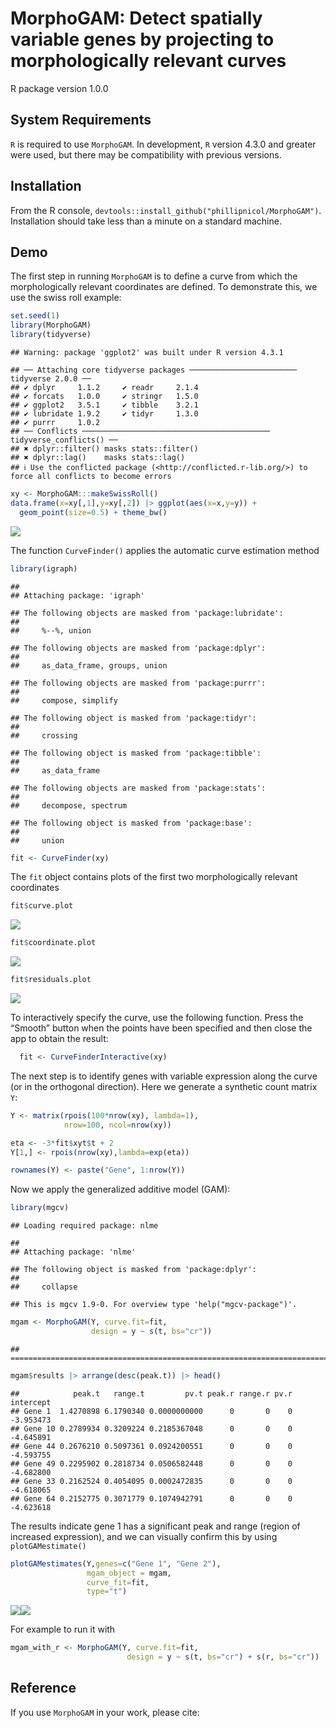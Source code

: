 MorphoGAM: Detect spatially variable genes by projecting to
morphologically relevant curves
================
R package version 1.0.0

## System Requirements

`R` is required to use `MorphoGAM`. In development, `R` version 4.3.0
and greater were used, but there may be compatibility with previous
versions.

## Installation

From the R console,
`devtools::install_github("phillipnicol/MorphoGAM")`. Installation
should take less than a minute on a standard machine.

## Demo

The first step in running `MorphoGAM` is to define a curve from which
the morphologically relevant coordinates are defined. To demonstrate
this, we use the swiss roll example:

``` r
set.seed(1)
library(MorphoGAM)
library(tidyverse)
```

    ## Warning: package 'ggplot2' was built under R version 4.3.1

    ## ── Attaching core tidyverse packages ──────────────────────── tidyverse 2.0.0 ──
    ## ✔ dplyr     1.1.2     ✔ readr     2.1.4
    ## ✔ forcats   1.0.0     ✔ stringr   1.5.0
    ## ✔ ggplot2   3.5.1     ✔ tibble    3.2.1
    ## ✔ lubridate 1.9.2     ✔ tidyr     1.3.0
    ## ✔ purrr     1.0.2     
    ## ── Conflicts ────────────────────────────────────────── tidyverse_conflicts() ──
    ## ✖ dplyr::filter() masks stats::filter()
    ## ✖ dplyr::lag()    masks stats::lag()
    ## ℹ Use the conflicted package (<http://conflicted.r-lib.org/>) to force all conflicts to become errors

``` r
xy <- MorphoGAM:::makeSwissRoll()
data.frame(x=xy[,1],y=xy[,2]) |> ggplot(aes(x=x,y=y)) + 
  geom_point(size=0.5) + theme_bw()
```

![](README_files/figure-gfm/unnamed-chunk-1-1.png)<!-- -->

The function `CurveFinder()` applies the automatic curve estimation
method

``` r
library(igraph)
```

    ## 
    ## Attaching package: 'igraph'

    ## The following objects are masked from 'package:lubridate':
    ## 
    ##     %--%, union

    ## The following objects are masked from 'package:dplyr':
    ## 
    ##     as_data_frame, groups, union

    ## The following objects are masked from 'package:purrr':
    ## 
    ##     compose, simplify

    ## The following object is masked from 'package:tidyr':
    ## 
    ##     crossing

    ## The following object is masked from 'package:tibble':
    ## 
    ##     as_data_frame

    ## The following objects are masked from 'package:stats':
    ## 
    ##     decompose, spectrum

    ## The following object is masked from 'package:base':
    ## 
    ##     union

``` r
fit <- CurveFinder(xy)
```

The `fit` object contains plots of the first two morphologically
relevant coordinates

``` r
fit$curve.plot
```

![](README_files/figure-gfm/unnamed-chunk-3-1.png)<!-- -->

``` r
fit$coordinate.plot
```

![](README_files/figure-gfm/unnamed-chunk-3-2.png)<!-- -->

``` r
fit$residuals.plot
```

![](README_files/figure-gfm/unnamed-chunk-3-3.png)<!-- -->

To interactively specify the curve, use the following function. Press
the “Smooth” button when the points have been specified and then close
the app to obtain the result:

``` r
  fit <- CurveFinderInteractive(xy)
```

The next step is to identify genes with variable expression along the
curve (or in the orthogonal direction). Here we generate a synthetic
count matrix `Y`:

``` r
Y <- matrix(rpois(100*nrow(xy), lambda=1),
            nrow=100, ncol=nrow(xy))

eta <- -3*fit$xyt$t + 2
Y[1,] <- rpois(nrow(xy),lambda=exp(eta))

rownames(Y) <- paste("Gene", 1:nrow(Y))
```

Now we apply the generalized additive model (GAM):

``` r
library(mgcv)
```

    ## Loading required package: nlme

    ## 
    ## Attaching package: 'nlme'

    ## The following object is masked from 'package:dplyr':
    ## 
    ##     collapse

    ## This is mgcv 1.9-0. For overview type 'help("mgcv-package")'.

``` r
mgam <- MorphoGAM(Y, curve.fit=fit,
                  design = y ~ s(t, bs="cr"))
```

    ## ================================================================================

``` r
mgam$results |> arrange(desc(peak.t)) |> head()
```

    ##            peak.t   range.t         pv.t peak.r range.r pv.r intercept
    ## Gene 1  1.4270898 6.1790340 0.0000000000      0       0    0 -3.953473
    ## Gene 10 0.2789934 0.3209224 0.2185367048      0       0    0 -4.645891
    ## Gene 44 0.2676210 0.5097361 0.0924200551      0       0    0 -4.593755
    ## Gene 49 0.2295902 0.2818734 0.0506582448      0       0    0 -4.682800
    ## Gene 33 0.2162524 0.4054095 0.0002472835      0       0    0 -4.618065
    ## Gene 64 0.2152775 0.3071779 0.1074942791      0       0    0 -4.623618

The results indicate gene $1$ has a significant peak and range (region
of increased expression), and we can visually confirm this by using
`plotGAMestimate()`

``` r
plotGAMestimates(Y,genes=c("Gene 1", "Gene 2"),
                 mgam_object = mgam,
                 curve_fit=fit,
                 type="t")
```

![](README_files/figure-gfm/unnamed-chunk-8-1.png)<!-- -->![](README_files/figure-gfm/unnamed-chunk-8-2.png)<!-- -->

For example to run it with

``` r
mgam_with_r <- MorphoGAM(Y, curve.fit=fit,
                          design = y ~ s(t, bs="cr") + s(r, bs="cr"))
```

## Reference

If you use `MorphoGAM` in your work, please cite:
